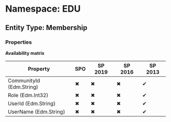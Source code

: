 # Namespace: EDU

## Entity Type: Membership

### Properties

**Availability matrix**

Property | SPO | SP 2019 | SP 2016 | SP 2013
----------|-----|---------|---------|--------
CommunityId (Edm.String) | ✖ | ✖ | ✖ | ✔
Role (Edm.Int32) | ✖ | ✖ | ✖ | ✔
UserId (Edm.String) | ✖ | ✖ | ✖ | ✔
UserName (Edm.String) | ✖ | ✖ | ✖ | ✔

